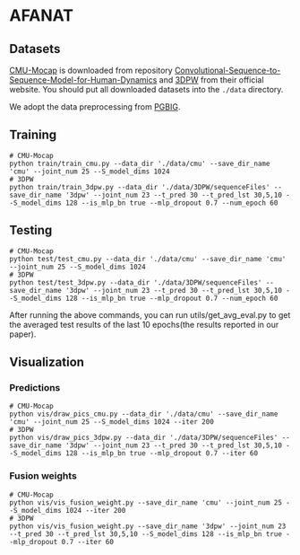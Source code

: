 # AFANAT

## Datasets

[CMU-Mocap](http://mocap.cs.cmu.edu/) is downloaded from repository [Convolutional-Sequence-to-Sequence-Model-for-Human-Dynamics](https://github.com/chaneyddtt/Convolutional-Sequence-to-Sequence-Model-for-Human-Dynamics) and [3DPW](https://virtualhumans.mpi-inf.mpg.de/3DPW/) from their official website. You should put all downloaded datasets into the `./data` directory.

We adopt the data preprocessing from [PGBIG](https://github.com/705062791/PGBIG).

## Training

```
# CMU-Mocap
python train/train_cmu.py --data_dir './data/cmu' --save_dir_name 'cmu' --joint_num 25 --S_model_dims 1024
# 3DPW
python train/train_3dpw.py --data_dir './data/3DPW/sequenceFiles' --save_dir_name '3dpw' --joint_num 23 --t_pred 30 --t_pred_lst 30,5,10 --S_model_dims 128 --is_mlp_bn true --mlp_dropout 0.7 --num_epoch 60
```

## Testing

```
# CMU-Mocap
python test/test_cmu.py --data_dir './data/cmu' --save_dir_name 'cmu' --joint_num 25 --S_model_dims 1024
# 3DPW
python test/test_3dpw.py --data_dir './data/3DPW/sequenceFiles' --save_dir_name '3dpw' --joint_num 23 --t_pred 30 --t_pred_lst 30,5,10 --S_model_dims 128 --is_mlp_bn true --mlp_dropout 0.7 --num_epoch 60
```

After running the above commands, you can run utils/get_avg_eval.py to get the averaged test results of the last 10 epochs(the results reported in our paper).

## Visualization
### Predictions
```
# CMU-Mocap
python vis/draw_pics_cmu.py --data_dir './data/cmu' --save_dir_name 'cmu' --joint_num 25 --S_model_dims 1024 --iter 200
# 3DPW
python vis/draw_pics_3dpw.py --data_dir './data/3DPW/sequenceFiles' --save_dir_name '3dpw' --joint_num 23 --t_pred 30 --t_pred_lst 30,5,10 --S_model_dims 128 --is_mlp_bn true --mlp_dropout 0.7 --iter 60
```
### Fusion weights
```
# CMU-Mocap
python vis/vis_fusion_weight.py --save_dir_name 'cmu' --joint_num 25 --S_model_dims 1024 --iter 200
# 3DPW
python vis/vis_fusion_weight.py --save_dir_name '3dpw' --joint_num 23 --t_pred 30 --t_pred_lst 30,5,10 --S_model_dims 128 --is_mlp_bn true --mlp_dropout 0.7 --iter 60
```
